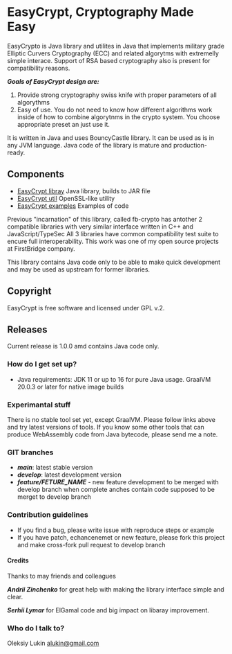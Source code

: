 # EasyCrypt, Cryptography Made Easy 

EasyCrypto is Java library and utilites in Java that implements  military grade
Elliptic Curvers Cryptography (ECC) and related algorytms with extremelly simple interace.
Support of RSA based cryptography also is present for compatibility reasons.

___Goals of EasyCrypt design are:___

1. Provide strong cryptography swiss knife with proper parameters of all algorythms
2. Easy of use. You do not need to know how different algorithms work inside of how to combine algorytnms in the crypto system. You choose appropriate preset an just use it.	

It is written in Java and uses BouncyCastle library. It can be used as is in any JVM language. 
Java code of the library is mature and production-ready.

## Components 

* [EasyCrypt libray](cryptolib) Java library, builds to JAR file
* [EasyCrypt util](cryptoutils) OpenSSL-like utility
* [EasyCrypt examples](clyptolib-examples) Examples of code

Previous "incarnation" of this library, called fb-crypto has antother 2 compatible libraries with very similar interface written in C++ and JavaScript/TypeSec
All 3 libraries have common compatibility test suite to encure full interoperability. This work was one of my open source projects at FirstBridge company.

This library contains Java code only to be able to make quick development and may be used as upstream for former libraries.

## Copyright

EasyCrypt is free software and licensed under GPL v.2. 

## Releases

Current release is 1.0.0 amd contains Java code only.


### How do I get set up? ###

* Java requirements: JDK 11 or up to 16 for pure Java usage. GraalVM 20.0.3 or later for native image builds

### Experimantal stuff

There is no stable tool set yet, except GraalVM. Please follow links above and try latest versions of tools.
If you know some other tools that can produce WebAssembly code from Java bytecode, please send me a note.


### GIT branches ###

* ___main___: latest stable version
* ___develop___: latest development version
* ___feature/FETURE_NAME___ - new feature development to be merged with develop branch when complete
anches contain code supposed to be merget to develop branch

### Contribution guidelines ###

* If you find a bug, please write issue with reproduce steps or example
* If you have patch, echancenemet or new feature, please fork this project and make cross-fork pull request to develop branch

#### Credits

Thanks to may friends and colleagues

___Andrii Zinchenko___ for great help with making the library interfaсе simple and clear.

___Serhii Lymar___ for ElGamal code and big impact on libaray improvement.


### Who do I talk to? ###

Oleksiy Lukin <alukin@gmail.com>
